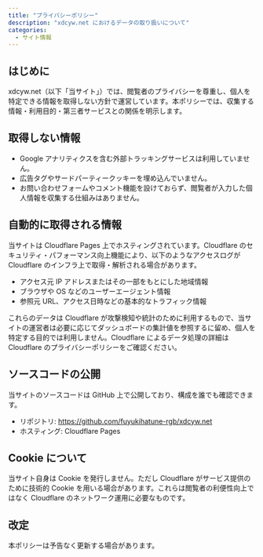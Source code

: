 ```yaml
---
title: "プライバシーポリシー"
description: "xdcyw.net におけるデータの取り扱いについて"
categories:
  - サイト情報
---
```


## はじめに
xdcyw.net（以下「当サイト」）では、閲覧者のプライバシーを尊重し、個人を特定できる情報を取得しない方針で運営しています。本ポリシーでは、収集する情報・利用目的・第三者サービスとの関係を明示します。

## 取得しない情報
- Google アナリティクスを含む外部トラッキングサービスは利用していません。
- 広告タグやサードパーティークッキーを埋め込んでいません。
- お問い合わせフォームやコメント機能を設けておらず、閲覧者が入力した個人情報を収集する仕組みはありません。

## 自動的に取得される情報
当サイトは Cloudflare Pages 上でホスティングされています。Cloudflare のセキュリティ・パフォーマンス向上機能により、以下のようなアクセスログが Cloudflare のインフラ上で取得・解析される場合があります。

- アクセス元 IP アドレスまたはその一部をもとにした地域情報
- ブラウザや OS などのユーザーエージェント情報
- 参照元 URL、アクセス日時などの基本的なトラフィック情報

これらのデータは Cloudflare が攻撃検知や統計のために利用するもので、当サイトの運営者は必要に応じてダッシュボードの集計値を参照するに留め、個人を特定する目的では利用しません。Cloudflare によるデータ処理の詳細は Cloudflare のプライバシーポリシーをご確認ください。

## ソースコードの公開
当サイトのソースコードは GitHub 上で公開しており、構成を誰でも確認できます。

- リポジトリ: <https://github.com/fuyukihatune-rgb/xdcyw.net>
- ホスティング: Cloudflare Pages

## Cookie について
当サイト自身は Cookie を発行しません。ただし Cloudflare がサービス提供のために技術的 Cookie を用いる場合があります。これらは閲覧者の利便性向上ではなく Cloudflare のネットワーク運用に必要なものです。

## 改定
本ポリシーは予告なく更新する場合があります。
